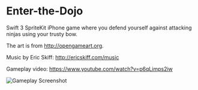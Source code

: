 # Enter-the-Dojo
Swift 3 SpriteKit iPhone game where you defend yourself against attacking ninjas using your trusty bow.

The art is from http://opengameart.org.

Music by Eric Skiff: http://ericskiff.com/music

Gameplay video: https://www.youtube.com/watch?v=p6qLimps2iw

![Gameplay Screenshot](https://i.imgur.com/8hSSdk5.png)
